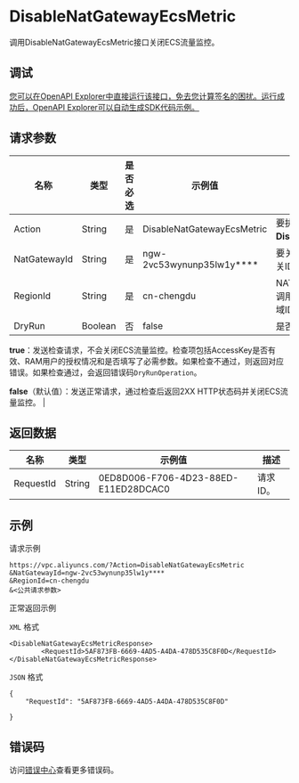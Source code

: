 # DisableNatGatewayEcsMetric

调用DisableNatGatewayEcsMetric接口关闭ECS流量监控。

## 调试

[您可以在OpenAPI Explorer中直接运行该接口，免去您计算签名的困扰。运行成功后，OpenAPI Explorer可以自动生成SDK代码示例。](https://api.aliyun.com/#product=Vpc&api=DisableNatGatewayEcsMetric&type=RPC&version=2016-04-28)

## 请求参数

|名称|类型|是否必选|示例值|描述|
|--|--|----|---|--|
|Action|String|是|DisableNatGatewayEcsMetric|要执行的操作，取值：**DisableNatGatewayEcsMetric**。 |
|NatGatewayId|String|是|ngw-2vc53wynunp35lw1y\*\*\*\*|要关闭ECS流量监控功能的NAT网关ID。 |
|RegionId|String|是|cn-chengdu|NAT网关所属的地域，您可以通过调用[DescribeRegions](~~36063~~)接口获取地域ID。 |
|DryRun|Boolean|否|false|是否只预检此次请求，取值：

 **true**：发送检查请求，不会关闭ECS流量监控。检查项包括AccessKey是否有效、RAM用户的授权情况和是否填写了必需参数。如果检查不通过，则返回对应错误。如果检查通过，会返回错误码`DryRunOperation`。

 **false**（默认值）：发送正常请求，通过检查后返回2XX HTTP状态码并关闭ECS流量监控。 |

## 返回数据

|名称|类型|示例值|描述|
|--|--|---|--|
|RequestId|String|0ED8D006-F706-4D23-88ED-E11ED28DCAC0|请求ID。 |

## 示例

请求示例

```
https://vpc.aliyuncs.com/?Action=DisableNatGatewayEcsMetric
&NatGatewayId=ngw-2vc53wynunp35lw1y****
&RegionId=cn-chengdu
&<公共请求参数>
```

正常返回示例

`XML` 格式

```
<DisableNatGatewayEcsMetricResponse>
        <RequestId>5AF873FB-6669-4AD5-A4DA-478D535C8F0D</RequestId>
</DisableNatGatewayEcsMetricResponse>
```

`JSON` 格式

```
{
    "RequestId": "5AF873FB-6669-4AD5-A4DA-478D535C8F0D"

}
```

## 错误码

访问[错误中心](https://error-center.alibabacloud.com/status/product/Vpc)查看更多错误码。

